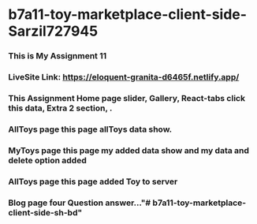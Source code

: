 # b7a11-toy-marketplace-client-side-Sarzil727945
### This is My Assignment 11
### LiveSite Link: https://eloquent-granita-d6465f.netlify.app/
### This Assignment Home page  slider, Gallery,  React-tabs click this data, Extra 2 section, .
### AllToys page this page allToys data show.
### MyToys page this page my added data show and my data and delete option added
### AllToys page this page added Toy to server
### Blog page four Question answer..."# b7a11-toy-marketplace-client-side-sh-bd" 
